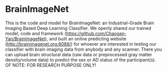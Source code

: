 # BrainImageNet

This is the code and model for BrainImageNet: an Industrial-Grade Brain Imaging Based Deep Learning Classifier. We openly shared our trained model, code and framework (https://github.com/Chaogan-Yan/BrainImageNet), and built an online predicting website (http://brainimagenet.org:8088/) for whoever are interested in testing our classifier with brain imaging data from anybody and any scanner. There you can upload brain structural data (raw data or preprocessed gray matter density/volume data) to predict the sex or AD status of the participant(s). OF NOTE: FOR RESEARCH PURPOSE ONLY!